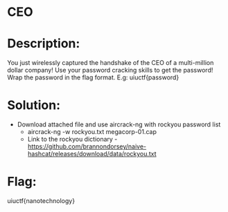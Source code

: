 # CEO
# Description:
You just wirelessly captured the handshake of the CEO of a multi-million dollar company! Use your password cracking skills to get the password! Wrap the password in the flag format. E.g: uiuctf{password}

# Solution:
- Download attached file and use aircrack-ng with rockyou password list
  - aircrack-ng -w rockyou.txt megacorp-01.cap
  - Link to the rockyou dictionary - https://github.com/brannondorsey/naive-hashcat/releases/download/data/rockyou.txt

# Flag:
uiuctf{nanotechnology}
